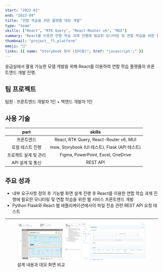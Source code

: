 ```yaml
---
start: "2022-01"
end: "2023-09"
title: "연합 학습을 위한 플랫폼 데모 개발"
type: "team"
skills: ["React", "RTK Query", "React-Router v6", "MUI"]
summary: "React를 이용한 연합 학습 과제 진행에 필요한 모니터링 및 연합 학습을 위한 웹 서비스 프론트엔드 개발"
thumbnail: "project__fl_platform"
emoji: "📲"
links: [{ name: "Storybook 정리 (정비중)", href: "javascript:;" }]
---
```


응급실에서 활용 가능한 모델 개발을 위해 React를 이용하여 연합 학습 플랫폼의 프론트엔드 개발 진행.

## 팀 프로젝트

팀원 : 프론트엔드 개발자 1인 + 백엔드 개발자 1인

## 사용 기술

|         part          |                     skills                     |
| :-------------------: | :--------------------------------------------: |
|      프론트엔드       |     React, RTK Query, React-Router v6, MUI     |
|   로컬 테스트 진행    | msw, Storybook (UI 테스트), Flask (API 테스트) |
| 프로젝트 설계 및 관리 |       Figma, PowerPoint, Excel, OneDrive       |
|   API 설계 및 통신    |                    REST API                    |

## 주요 성과

- 내부 요구사항 정의 후 기능별 화면 설계 진행 후 React를 이용한 연합 학습 과제 진행에 필요한 모니터링 및 연합 학습을 위한 웹 서비스 프론트엔드 개발
- Python Flask와 React 웹 애플리케이션에서의 파일 전송 관련 REST API 요청 테스트

---

<figure>
  <img src="./project__fl_screen.jpg" alt="설계 내용과 데모 화면 비교" />
  <figcaption>설계 내용과 데모 화면 비교</figcaption>
</figure>
